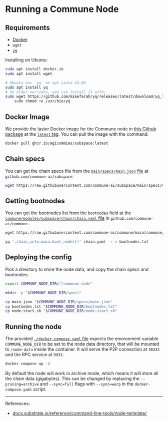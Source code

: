 # Running a Commune Node

## Requirements

- [Docker](https://docs.docker.com/get-docker/)
- `wget`
- [`yq`](https://mikefarah.gitbook.io/yq/)

Installing on Ubuntu:

```sh
sudo apt install docker.io
sudo apt install wget

# Ubuntu has `yq` on apt since 23.04
sudo apt install yq
# On older versions, you can install it with:
sudo wget https://github.com/mikefarah/yq/releases/latest/download/yq_linux_amd64 -O /usr/bin/yq && \
    sudo chmod +x /usr/bin/yq
```

## Docker Image

We provide the laster Docker image for the Commune node in [this Github
package][docker-package] at the [`latest` tag][docker-image]. You can pull the
image with the command:

```sh
docker pull ghcr.io/agicommies/subspace:latest
```

## Chain specs

You can get the chain specs file from the [`main/specs/main.json` file] at
`github.com/commune-ai/subspace`:

```sh
wget https://raw.githubusercontent.com/commune-ai/subspace/main/specs/main.json
```

## Getting bootnodes

You can get the bootnodes list from the `bootnodes` field at the
[`commune/modules/subspace/chain/chain.yaml` file] in
`github.com/commune-ai/commune`.

```sh
wget https://raw.githubusercontent.com/commune-ai/commune/main/commune/modules/subspace/chain/chain.yaml

yq '.chain_info.main.boot_nodes[]' chain.yaml -r > bootnodes.txt
```

## Deploying the config

Pick a directory to store the node data, and copy the chain specs and bootnodes:

```sh
export COMMUNE_NODE_DIR="/commune-node"

mkdir -p "$COMMUNE_NODE_DIR/specs"

cp main.json "$COMMUNE_NODE_DIR/specs/main.json"
cp bootnodes.txt "$COMMUNE_NODE_DIR/bootnodes.txt"
cp node-start.sh "$COMMUNE_NODE_DIR/node-start.sh"
```

## Running the node

The provided [`./docker-compose.yaml` file] expects the environment variable
`COMMUNE_NODE_DIR` to be set to the node data directory, that will be mounted to
`/node-data` inside the container. It will serve the P2P connection at `30333`
and the RPC service at `9933`.

```sh
docker compose up -d
```

By default the node will work in archive mode, which means it will store all the
chain data (gigabytes). This can be changed by replacing the `--pruning=archive`
and `--sync=full` flags with `--sync=warp` in the `docker-compose.yaml` script.

---

References:

- [docs.substrate.io/reference/command-line-tools/node-template/](https://docs.substrate.io/reference/command-line-tools/node-template/)

[docker-package]: https://github.com/orgs/agicommies/packages/container/package/subspace
[docker-image]: https://github.com/orgs/agicommies/packages/container/subspace/164109015?tag=latest

[`commune/modules/subspace/chain/chain.yaml` file]: https://github.com/commune-ai/commune/blob/main/commune/modules/subspace/chain/chain.yaml
[`main/specs/main.json` file]: https://github.com/commune-ai/subspace/blob/main/specs/main.json

[`./docker-compose.yaml` file]: ./docker-compose.yaml
